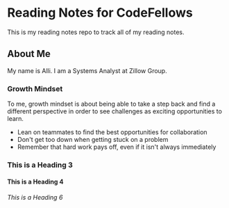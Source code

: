 # Reading Notes for CodeFellows

This is my reading notes repo to track all of my reading notes. 

## About Me

My name is Alli. I am a Systems Analyst at Zillow Group. 

### Growth Mindset

To me, growth mindset is about being able to take a step back and find a different perspective in order to see challenges as exciting opportunities to learn. 

- Lean on teammates to find the best opportunities for collaboration
- Don't get too down when getting stuck on a problem
- Remember that hard work pays off, even if it isn't always immediately


### This is a Heading 3
#### This is a Heading 4
###### This is a Heading 6
